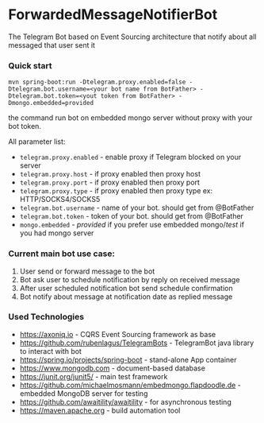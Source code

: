# ForwardedMessageNotifierBot
The Telegram Bot based on Event Sourcing architecture that notify about all messaged that user sent it

### Quick start

`mvn spring-boot:run -Dtelegram.proxy.enabled=false -Dtelegram.bot.username=<your bot name from BotFather> -Dtelegram.bot.token=<yout token from BotFather> -Dmongo.embedded=provided`

the command run bot on embedded mongo server without proxy with your bot token.

All parameter list:
* `telegram.proxy.enabled` - enable proxy if Telegram blocked on your server
* `telegram.proxy.host` - if proxy enabled then proxy host
* `telegram.proxy.port` - if proxy enabled then proxy port
* `telegram.proxy.type` - if proxy enabled then proxy type ex: HTTP/SOCKS4/SOCKS5
* `telegram.bot.username` - name of your bot. should get from @BotFather
* `telegram.bot.token` - token of your bot. should get from @BotFather
* `mongo.embedded` - *provided* if you prefer use embedded mongo/*test* if you had mongo server

### Current main bot use case:
1. User send or forward message to the bot
2. Bot ask user to schedule notification by reply on received message
3. After user scheduled notification bot send schedule confirmation
4. Bot notify about message at notification date as replied message 

### Used Technologies
* https://axoniq.io - CQRS Event Sourcing framework as base
* https://github.com/rubenlagus/TelegramBots - TelegramBot java library to interact with bot
* https://spring.io/projects/spring-boot - stand-alone App container
* https://www.mongodb.com - document-based database
* https://junit.org/junit5/ - main test framework
* https://github.com/michaelmosmann/embedmongo.flapdoodle.de - embedded MongoDB server for testing
* https://github.com/awaitility/awaitility - for asynchronous testing
* https://maven.apache.org - build automation tool

 
